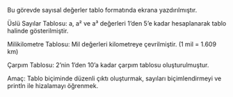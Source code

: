 Bu görevde sayısal değerler tablo formatında ekrana yazdırılmıştır.

 Üslü Sayılar Tablosu:
a, a² ve a³ değerleri 1’den 5’e kadar hesaplanarak tablo halinde gösterilmiştir.

Milikilometre Tablosu:
Mil değerleri kilometreye çevrilmiştir. (1 mil = 1.609 km)

Çarpım Tablosu:
2’nin 1’den 10’a kadar çarpım tablosu oluşturulmuştur.

Amaç:
Tablo biçiminde düzenli çıktı oluşturmak, sayıları biçimlendirmeyi ve println ile hizalamayı öğrenmek.
